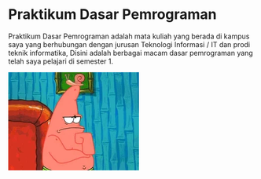 # Praktikum Dasar Pemrograman

Praktikum Dasar Pemrograman adalah mata kuliah yang berada di kampus saya yang berhubungan dengan jurusan Teknologi Informasi / IT dan prodi teknik informatika,
Disini adalah berbagai macam dasar pemrograman yang telah saya pelajari di semester 1.

![](https://github.com/I4annet/Praktikum-Dasar-Pemrograman/blob/main/asset/Spongebob%20thinking.gif)

